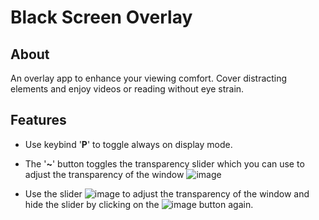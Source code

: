 # Black Screen Overlay

## About
An overlay app to enhance your viewing comfort. Cover distracting elements and enjoy videos or reading without eye strain.

## Features

* Use keybind '**P**' to toggle always on display mode.

* The '**~**' button toggles the transparency slider which you can use to adjust the transparency of the window
![image](https://github.com/BeanZ141/BlackScreenOverlay/assets/92383674/c6348f39-8843-4cfa-9d43-d7d582d00ef8)
* Use the slider ![image](https://github.com/BeanZ141/BlackScreenOverlay/assets/92383674/1c75b700-130a-4207-ab41-05bd26c6034d)
 to adjust the transparency of the window and hide the slider by clicking on the ![image](https://github.com/BeanZ141/BlackScreenOverlay/assets/92383674/288b8d0d-c02a-481b-983c-4958cc24408b) button again.
